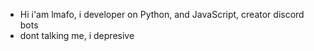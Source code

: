 - Hi i'am lmafo, i developer on Python, and JavaScript, creator discord bots
- dont talking me, i depresive
